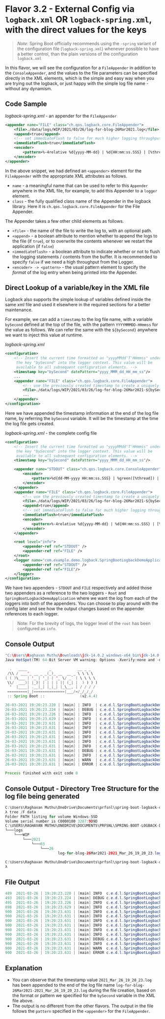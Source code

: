 # Flavor 3.2 - External Config via `logback.xml` OR `logback-spring.xml`, with the direct values for the keys

> *Note*: Spring Boot officially recommends using the `-spring` variant of the
> configuration file (`logback-spring.xml`) whenever possible to have a better control, than the plain versions of the
> configuration `logback.xml`

In this flavor, we will see the configuration for a `FileAppender` in addition to the `ConsoleAppender`,
and the values to the file parameters can be specified directly in the XML elements, which is the simple and
easy way when you are trying out the logback, or just happy with the simple log file name - without any dynamism.

## Code Sample

*logback-spring.xml* - an appender for the `FileAppender`

```xml
<appender name="FILE" class="ch.qos.logback.core.FileAppender">
    <file>./data/logs/WIP/2021/03/26/log-for-blog-26Mar2021.log</file>
    <append>true</append>
    <!-- set immediateFlush to false for much higher logging throughput -->
    <immediateFlush>true</immediateFlush>
    <encoder>
        <pattern>%-4relative %d{yyyy-MM-dd} | %d{HH:mm:ss.SSS} | [%thread] %-5level %logger{35} - %msg%n</pattern>
    </encoder>
</appender>
```

In the above snippet, we had defined an `<appender>` element for the `FileAppender` with
the appropriate XML attributes as follows.

* `name` - a meaningful name that can be used to refer to this `Appender` anywhere in the XML file,
  for example, to add this Appender to a `logger` element.
* `class` - the fully qualified class name of the Appender in the logback library.
  Here it is `ch.qos.logback.core.FileAppender` for the File Appender.

The Appender takes a few other child elements as follows.

* `<file>` - the name of the file to write the log to, with an optional path.
* `<append>` - a boolean attribute to mention whether to append the logs to the file (if `true`),
  or to overwrite the contents whenever we restart the application (if `false`)
* `<immediateFlush>` - a boolean attribute to indicate whether or not to flush the logging
  statements / contents from the buffer. It is recommended to specify `false` if we need a high
  throughput from the Logger.
* `<encoder> -> <pattern>` - the usual pattern element to specify the *format* of the log entry
  when being printed into the Appender.

## Direct Lookup of a variable/key in the XML file

Logback also supports the simple lookup of variables defined inside the same xml file and used it
elsewhere in the required sections for a better maintenance.

For example, we can add a `timestamp` to the log file name, with a variable `bySecond` defined
at the top of the file, with the pattern `YYYYMMMDD-HHmmss` for the value as follows. We
can refer the same with the `${bySecond}` anywhere we want to inject this value at runtime.

*logback-spring.xml*

```xml
<configuration>
    <!-- Insert the current time formatted as "yyyyMMdd'T'HHmmss" under
     the key "bySecond" into the logger context. This value will be
     available to all subsequent configuration elements. -->
    <timestamp key="bySecond" datePattern="yyyy_MMM_dd_HH_mm_ss"/>
    ...
    <appender name="FILE" class="ch.qos.logback.core.FileAppender">
        <!-- use the previously created timestamp to create a uniquely named log file -->
        <file>./data/logs/WIP/2021/03/26/log-for-blog-26Mar2021-${bySecond}.log</file>
        ...
    </appender>
</configuration>
```

Here we have appended the timestamp information at the end of the log file name, by
referring the `bySecond` variable.  It will be the timestamp at the time the log file
gets created.

*logback-spring.xml* - the complete config file

```xml
<configuration>
    <!-- Insert the current time formatted as "yyyyMMdd'T'HHmmss" under
     the key "bySecond" into the logger context. This value will be
     available to all subsequent configuration elements. -->
    <timestamp key="bySecond" datePattern="yyyy_MMM_dd_HH_mm_ss"/>

    <appender name="STDOUT" class="ch.qos.logback.core.ConsoleAppender">
        <encoder>
            <pattern>%d{dd-MM-yyyy HH:mm:ss.SSS} | %green([%thread]) | %highlight(%-5level) | %logger{36}.%M - %msg%n</pattern>
        </encoder>
    </appender>
    <appender name="FILE" class="ch.qos.logback.core.FileAppender">
        <!-- use the previously created timestamp to create a uniquely named log file -->
        <file>./data/logs/WIP/2021/03/26/log-for-blog-26Mar2021-${bySecond}.log</file>
        <append>true</append>
        <!-- set immediateFlush to false for much higher logging throughput -->
        <immediateFlush>true</immediateFlush>
        <encoder>
            <pattern>%-4relative %d{yyyy-MM-dd} | %d{HH:mm:ss.SSS} | [%thread] %-5level %logger{35} - %msg%n</pattern>
        </encoder>
    </appender>

    <root level="info">
        <appender-ref ref="STDOUT" />
        <appender-ref ref="FILE" />
    </root>
    <logger name="com.example.demo.logback.SpringBootLogbackDemoApplication" additivity="false" level="debug">
        <appender-ref ref="STDOUT" />
        <appender-ref ref="FILE"/>
    </logger>
</configuration>
```

We have two appenders - `STDOUT` and `FILE` respectively and added those two appenders
as a reference to the two loggers - `Root` and `SpringBootLogbackDemoApplication` where
we want the log from each of the loggers into both of the appenders. You can choose to
play around with the config later and see how the output changes based on the appender
references to each logger.

> Note: For the brevity of logs, the logger level of the `root` has been
> configured as `info`.

## Console Output

```java
"C:\Users\Raghavan Muthu\Downloads\jdk-14.0.2_windows-x64_bin\jdk-14.0.2\bin\java.exe" -XX:TieredStopAtLevel=1 -noverify -Dspring.output.ansi.enabled=always "-javaagent:C:\Users\Raghavan Muthu\Downloads\ideaIU-2020.2.1.win\lib\idea_rt.jar=61844:C:\Users\Raghavan Muthu\Downloads\ideaIU-2020.2.1.win\bin" -Dcom.sun.management.jmxremote -Dspring.jmx.enabled=true -Dspring.liveBeansView.mbeanDomain -Dspring.application.admin.enabled=true -Dfile.encoding=UTF-8 -classpath "C:\Users\Raghavan Muthu\OneDrive\Documents\prfsnl\spring-boot-logback-demo\target\classes;C:\Users\Raghavan Muthu\.m2\repository\org\springframework\boot\spring-boot-starter\2.4.4\spring-boot-starter-2.4.4.jar;C:\Users\Raghavan Muthu\.m2\repository\org\springframework\boot\spring-boot\2.4.4\spring-boot-2.4.4.jar;C:\Users\Raghavan Muthu\.m2\repository\org\springframework\spring-context\5.3.5\spring-context-5.3.5.jar;C:\Users\Raghavan Muthu\.m2\repository\org\springframework\spring-aop\5.3.5\spring-aop-5.3.5.jar;C:\Users\Raghavan Muthu\.m2\repository\org\springframework\spring-beans\5.3.5\spring-beans-5.3.5.jar;C:\Users\Raghavan Muthu\.m2\repository\org\springframework\spring-expression\5.3.5\spring-expression-5.3.5.jar;C:\Users\Raghavan Muthu\.m2\repository\org\springframework\boot\spring-boot-autoconfigure\2.4.4\spring-boot-autoconfigure-2.4.4.jar;C:\Users\Raghavan Muthu\.m2\repository\org\springframework\boot\spring-boot-starter-logging\2.4.4\spring-boot-starter-logging-2.4.4.jar;C:\Users\Raghavan Muthu\.m2\repository\ch\qos\logback\logback-classic\1.2.3\logback-classic-1.2.3.jar;C:\Users\Raghavan Muthu\.m2\repository\ch\qos\logback\logback-core\1.2.3\logback-core-1.2.3.jar;C:\Users\Raghavan Muthu\.m2\repository\org\apache\logging\log4j\log4j-to-slf4j\2.13.3\log4j-to-slf4j-2.13.3.jar;C:\Users\Raghavan Muthu\.m2\repository\org\apache\logging\log4j\log4j-api\2.13.3\log4j-api-2.13.3.jar;C:\Users\Raghavan Muthu\.m2\repository\org\slf4j\jul-to-slf4j\1.7.30\jul-to-slf4j-1.7.30.jar;C:\Users\Raghavan Muthu\.m2\repository\jakarta\annotation\jakarta.annotation-api\1.3.5\jakarta.annotation-api-1.3.5.jar;C:\Users\Raghavan Muthu\.m2\repository\org\springframework\spring-core\5.3.5\spring-core-5.3.5.jar;C:\Users\Raghavan Muthu\.m2\repository\org\springframework\spring-jcl\5.3.5\spring-jcl-5.3.5.jar;C:\Users\Raghavan Muthu\.m2\repository\org\yaml\snakeyaml\1.27\snakeyaml-1.27.jar;C:\Users\Raghavan Muthu\.m2\repository\org\slf4j\slf4j-api\1.7.30\slf4j-api-1.7.30.jar" com.example.demo.logback.SpringBootLogbackDemoApplication
Java HotSpot(TM) 64-Bit Server VM warning: Options -Xverify:none and -noverify were deprecated in JDK 13 and will likely be removed in a future release.

  .   ____          _            __ _ _
 /\\ / ___'_ __ _ _(_)_ __  __ _ \ \ \ \
( ( )\___ | '_ | '_| | '_ \/ _` | \ \ \ \
 \\/  ___)| |_)| | | | | || (_| |  ) ) ) )
  '  |____| .__|_| |_|_| |_\__, | / / / /
 =========|_|==============|___/=/_/_/_/
 :: Spring Boot ::                (v2.4.4)

26-03-2021 19:20:23.220 | [main] | INFO  | c.e.d.l.SpringBootLogbackDemoApplication.logStarting - Starting SpringBootLogbackDemoApplication using Java 14.0.2 on Raghs-LegionY540-TPIN with PID 14636 (C:\Users\Raghavan Muthu\OneDrive\Documents\prfsnl\spring-boot-logback-demo\target\classes started by raghs in C:\Users\Raghavan Muthu\OneDrive\Documents\prfsnl\spring-boot-logback-demo)
26-03-2021 19:20:23.224 | [main] | DEBUG | c.e.d.l.SpringBootLogbackDemoApplication.logStarting - Running with Spring Boot v2.4.4, Spring v5.3.5
26-03-2021 19:20:23.226 | [main] | INFO  | c.e.d.l.SpringBootLogbackDemoApplication.logStartupProfileInfo - No active profile set, falling back to default profiles: default
26-03-2021 19:20:23.629 | [main] | INFO  | c.e.d.l.SpringBootLogbackDemoApplication.logStarted - Started SpringBootLogbackDemoApplication in 0.758 seconds (JVM running for 1.274)
26-03-2021 19:20:23.631 | [main] | INFO  | c.e.d.l.SpringBootLogbackDemoApplication.printSystemProperties - ==========================================
26-03-2021 19:20:23.631 | [main] | INFO  | c.e.d.l.SpringBootLogbackDemoApplication.printSystemProperties -  System Properties configured for log*    
26-03-2021 19:20:23.631 | [main] | INFO  | c.e.d.l.SpringBootLogbackDemoApplication.printSystemProperties - ==========================================
26-03-2021 19:20:23.631 | [main] | INFO  | c.e.d.l.SpringBootLogbackDemoApplication.printSystemProperties - System Property - FILE_LOG_CHARSET=UTF-8
26-03-2021 19:20:23.631 | [main] | INFO  | c.e.d.l.SpringBootLogbackDemoApplication.printSystemProperties - System Property - CONSOLE_LOG_CHARSET=UTF-8
26-03-2021 19:20:23.631 | [main] | INFO  | c.e.d.l.SpringBootLogbackDemoApplication.printSystemProperties - =========================================
26-03-2021 19:20:23.631 | [main] | DEBUG | c.e.d.l.SpringBootLogbackDemoApplication.doStuff - doStuff needed to debug - Value
26-03-2021 19:20:23.631 | [main] | INFO  | c.e.d.l.SpringBootLogbackDemoApplication.doStuff - doStuff took input - Value
26-03-2021 19:20:23.631 | [main] | WARN  | c.e.d.l.SpringBootLogbackDemoApplication.doStuff - doStuff needed to warn - Value
26-03-2021 19:20:23.631 | [main] | ERROR | c.e.d.l.SpringBootLogbackDemoApplication.doStuff - doStuff encountered an error with value - Value

Process finished with exit code 0
```

## Console Output - Directory Tree Structure for the log file being generated

```java
C:\Users\Raghavan Muthu\OneDrive\Documents\prfsnl\spring-boot-logback-demo (master -> origin)      
λ tree /F data                                                                                     
Folder PATH listing for volume Windows-SSD                                                         
Volume serial number is C0000100 3287:9D9D                                                         
C:\USERS\RAGHAVAN MUTHU\ONEDRIVE\DOCUMENTS\PRFSNL\SPRING-BOOT-LOGBACK-DEMO\DATA                    
└───logs                                                                                                             
    └───WIP                                                                                        
        └───2021                                                                                   
            └───03                                                                                                            
                └───26                                                                             
                        log-for-blog-26Mar2021-2021_Mar_26_19_20_23.log                            
                                                                                                   
C:\Users\Raghavan Muthu\OneDrive\Documents\prfsnl\spring-boot-logback-demo (master -> origin)      
λ                                                                                                  
```

## File Output

```java
489  2021-03-26 | 19:20:23.220 | [main] INFO  c.e.d.l.SpringBootLogbackDemoApplication - Starting SpringBootLogbackDemoApplication using Java 14.0.2 on Raghs-LegionY540-TPIN with PID 14636 (C:\Users\Raghavan Muthu\OneDrive\Documents\prfsnl\spring-boot-logback-demo\target\classes started by raghs in C:\Users\Raghavan Muthu\OneDrive\Documents\prfsnl\spring-boot-logback-demo)
493  2021-03-26 | 19:20:23.224 | [main] DEBUG c.e.d.l.SpringBootLogbackDemoApplication - Running with Spring Boot v2.4.4, Spring v5.3.5
495  2021-03-26 | 19:20:23.226 | [main] INFO  c.e.d.l.SpringBootLogbackDemoApplication - No active profile set, falling back to default profiles: default
898  2021-03-26 | 19:20:23.629 | [main] INFO  c.e.d.l.SpringBootLogbackDemoApplication - Started SpringBootLogbackDemoApplication in 0.758 seconds (JVM running for 1.274)
900  2021-03-26 | 19:20:23.631 | [main] INFO  c.e.d.l.SpringBootLogbackDemoApplication - ==========================================
900  2021-03-26 | 19:20:23.631 | [main] INFO  c.e.d.l.SpringBootLogbackDemoApplication -  System Properties configured for log*    
900  2021-03-26 | 19:20:23.631 | [main] INFO  c.e.d.l.SpringBootLogbackDemoApplication - ==========================================
900  2021-03-26 | 19:20:23.631 | [main] INFO  c.e.d.l.SpringBootLogbackDemoApplication - System Property - FILE_LOG_CHARSET=UTF-8
900  2021-03-26 | 19:20:23.631 | [main] INFO  c.e.d.l.SpringBootLogbackDemoApplication - System Property - CONSOLE_LOG_CHARSET=UTF-8
900  2021-03-26 | 19:20:23.631 | [main] INFO  c.e.d.l.SpringBootLogbackDemoApplication - =========================================
900  2021-03-26 | 19:20:23.631 | [main] DEBUG c.e.d.l.SpringBootLogbackDemoApplication - doStuff needed to debug - Value
900  2021-03-26 | 19:20:23.631 | [main] INFO  c.e.d.l.SpringBootLogbackDemoApplication - doStuff took input - Value
900  2021-03-26 | 19:20:23.631 | [main] WARN  c.e.d.l.SpringBootLogbackDemoApplication - doStuff needed to warn - Value
900  2021-03-26 | 19:20:23.631 | [main] ERROR c.e.d.l.SpringBootLogbackDemoApplication - doStuff encountered an error with value - Value
```

## Explanation

* You can observe that the timestamp value `2021_Mar_26_19_20_23.log` has been appended to the
  end of the log file name `log-for-blog-26Mar2021-2021_Mar_26_19_20_23.log` during the file creation,
  based on the format or pattern we specified for the `bySecond` variable in the XML file above.
* The output is no different from the other flavors. The output in the file follows the
  `pattern` specified in the `<appender>` for the `FileAppender`.
